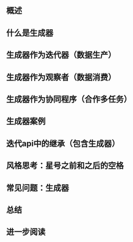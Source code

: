 ## 概述

## 什么是生成器

## 生成器作为迭代器（数据生产）

## 生成器作为观察者（数据消费）

## 生成器作为协同程序（合作多任务）

## 生成器案例

## 迭代api中的继承（包含生成器）

## 风格思考：星号之前和之后的空格

## 常见问题：生成器

## 总结

## 进一步阅读